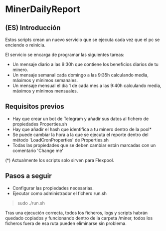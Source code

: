 # MinerDailyReport

## (ES) Introducción
Estos scripts crean un nuevo servicio que se ejecuta cada vez que el pc se enciende o reinicia.

El servicio se encarga de programar las siguientes tareas:
* Un mensaje diario a las 9:30h que contiene los beneficios diarios de tu minero.
* Un mensaje semanal cada domingo a las 9:35h calculando media, máximos y mínimos semanales.
* Un mensaje mensual el día 1 de cada mes a las 9:40h calculando media, máximos y mínimos mensuales.

## Requisitos previos
* Hay que crear un bot de Telegram y añadir sus datos al fichero de propiedades Properties.sh
* Hay que añadir el hash que identifica a tu minero dentro de la pool*
* Se puede cambiar la hora a la que se ejecuta el reporte dentro del método 'LoadCronProperties' de Properties.sh
* Todas las propiedades que se deben cambiar están marcadas con un comentario 'Change me'

(*) Actualmente los scripts solo sirven para Flexpool.

## Pasos a seguir
* Configurar las propiedades necesarias.
* Ejecutar como administrador el fichero run.sh
> sudo ./run.sh

Tras una ejecución correcta, todos los ficheros, logs y scripts habrán quedado copiados y funcionando dentro de la carpeta /miner, todos los ficheros fuera de esa ruta pueden eliminarse sin problema.

